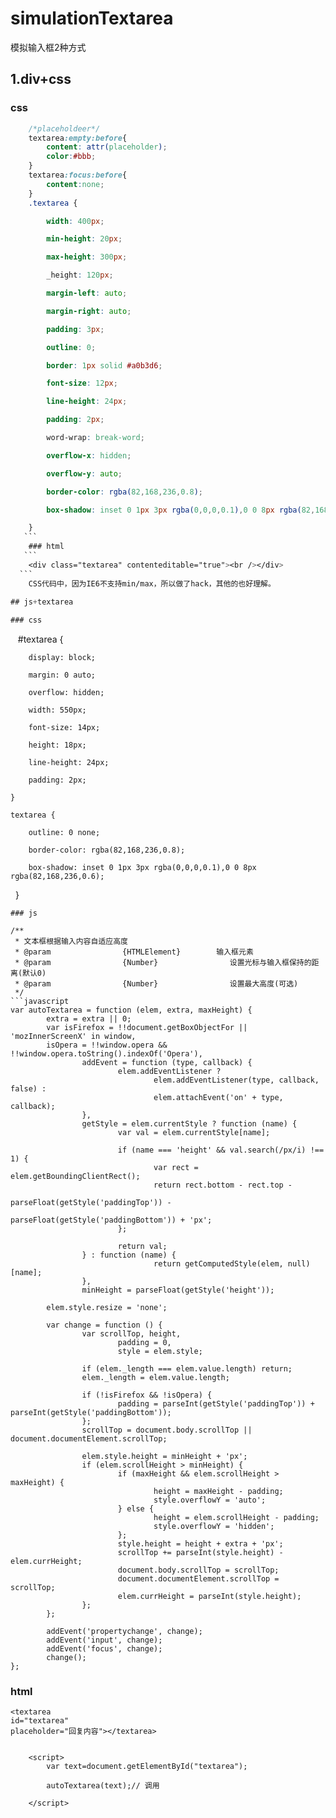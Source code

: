 # simulationTextarea
模拟输入框2种方式
## 1.div+css

### css
```css
    /*placeholdeer*/
    textarea:empty:before{
        content: attr(placeholder);
        color:#bbb;
    }
    textarea:focus:before{
        content:none;
    }
    .textarea {

        width: 400px;

        min-height: 20px;

        max-height: 300px;

        _height: 120px;

        margin-left: auto;

        margin-right: auto;

        padding: 3px;

        outline: 0;

        border: 1px solid #a0b3d6;

        font-size: 12px;

        line-height: 24px;

        padding: 2px;

        word-wrap: break-word;

        overflow-x: hidden;

        overflow-y: auto;

        border-color: rgba(82,168,236,0.8);

        box-shadow: inset 0 1px 3px rgba(0,0,0,0.1),0 0 8px rgba(82,168,236,0.6);

    }
   ```
    ### html
   ```
    <div class="textarea" contenteditable="true"><br /></div>
  ```
    CSS代码中，因为IE6不支持min/max，所以做了hack，其他的也好理解。
    
## js+textarea

### css
```
    #textarea {

        display: block;

        margin: 0 auto;

        overflow: hidden;

        width: 550px;

        font-size: 14px;

        height: 18px;

        line-height: 24px;

        padding: 2px;

    }

    textarea {

        outline: 0 none;

        border-color: rgba(82,168,236,0.8);

        box-shadow: inset 0 1px 3px rgba(0,0,0,0.1),0 0 8px rgba(82,168,236,0.6);

    }
```
### js

/**
 * 文本框根据输入内容自适应高度
 * @param                {HTMLElement}        输入框元素
 * @param                {Number}                设置光标与输入框保持的距离(默认0)
 * @param                {Number}                设置最大高度(可选)
 */
```javascript
var autoTextarea = function (elem, extra, maxHeight) {
        extra = extra || 0;
        var isFirefox = !!document.getBoxObjectFor || 'mozInnerScreenX' in window,
        isOpera = !!window.opera && !!window.opera.toString().indexOf('Opera'),
                addEvent = function (type, callback) {
                        elem.addEventListener ?
                                elem.addEventListener(type, callback, false) :
                                elem.attachEvent('on' + type, callback);
                },
                getStyle = elem.currentStyle ? function (name) {
                        var val = elem.currentStyle[name];
 
                        if (name === 'height' && val.search(/px/i) !== 1) {
                                var rect = elem.getBoundingClientRect();
                                return rect.bottom - rect.top -
                                        parseFloat(getStyle('paddingTop')) -
                                        parseFloat(getStyle('paddingBottom')) + 'px';        
                        };
 
                        return val;
                } : function (name) {
                                return getComputedStyle(elem, null)[name];
                },
                minHeight = parseFloat(getStyle('height'));
 
        elem.style.resize = 'none';
 
        var change = function () {
                var scrollTop, height,
                        padding = 0,
                        style = elem.style;
 
                if (elem._length === elem.value.length) return;
                elem._length = elem.value.length;
 
                if (!isFirefox && !isOpera) {
                        padding = parseInt(getStyle('paddingTop')) + parseInt(getStyle('paddingBottom'));
                };
                scrollTop = document.body.scrollTop || document.documentElement.scrollTop;
 
                elem.style.height = minHeight + 'px';
                if (elem.scrollHeight > minHeight) {
                        if (maxHeight && elem.scrollHeight > maxHeight) {
                                height = maxHeight - padding;
                                style.overflowY = 'auto';
                        } else {
                                height = elem.scrollHeight - padding;
                                style.overflowY = 'hidden';
                        };
                        style.height = height + extra + 'px';
                        scrollTop += parseInt(style.height) - elem.currHeight;
                        document.body.scrollTop = scrollTop;
                        document.documentElement.scrollTop = scrollTop;
                        elem.currHeight = parseInt(style.height);
                };
        };
 
        addEvent('propertychange', change);
        addEvent('input', change);
        addEvent('focus', change);
        change();
};
```
### html
```
<textarea
id="textarea"
placeholder="回复内容"></textarea>


    <script>
        var text=document.getElementById("textarea");

        autoTextarea(text);// 调用

    </script>
```
